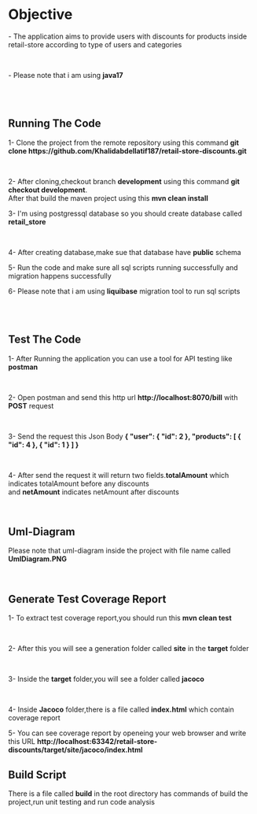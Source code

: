 <h1>Objective</h1>
<p>- The application aims to provide users with discounts for products inside retail-store according to type of users and categories</p><br>
<p>- Please note that i am using <strong>java17</strong></p>
<br><br>
<h2>Running The Code</h2>
<p>1- Clone the project from the remote repository using this command <strong>git clone https://github.com/Khalidabdellatif187/retail-store-discounts.git </strong> </p><br>
<p>2- After cloning,checkout branch <strong>development</strong> using  this command <strong>git checkout development</strong>.<br>After that build the maven project using this <strong>mvn clean install</strong></p>
<p>3- I'm using postgressql database so you should create database called <strong>retail_store</strong></p> <br>
<p>4- After creating database,make sue that database have <strong>public</strong> schema</p>
<p>5- Run the code and make sure all sql scripts running successfully and migration happens successfully</p>
<p>6- Please note that i am using <strong>liquibase</strong> migration tool to run sql scripts</p><br><br>
<h2>Test The Code</h2>
<p>1- After Running the application you can use a tool for API testing like <strong>postman</strong></p> <br>
<p>2- Open postman and send this http url <strong>http://localhost:8070/bill</strong> with <strong>POST</strong> request</p> <br>
<p>3- Send the request this Json Body <strong>
{
    "user": {
        "id": 2
    },
    "products": [
        {
            "id": 4
        },
         {
            "id": 1
        }
    ]
}
</strong></p><br>
<p>4- After send the request it will return two fields.<strong>totalAmount</strong> which indicates totalAmount before any discounts <br> and <strong>netAmount</strong>
indicates netAmount after discounts
</p><br>
<h2>Uml-Diagram</h2>
<p>Please note that uml-diagram inside the project with file name called <strong>UmlDiagram.PNG</strong></p>
<br>
<h2>Generate Test Coverage Report</h2>
<p>1- To extract test coverage report,you should run this <strong>mvn clean test</strong></p><br>
<p>2- After this you will see a generation folder called <strong>site</strong> in the <strong>target</strong> folder</p><br>
<p>3- Inside the <strong>target</strong> folder,you will see a folder called <strong>jacoco</strong></p><br>
<p>4- Inside <strong>Jacoco</strong> folder,there is a file called <strong>index.html</strong> which contain coverage report</p>
<p>5- You can see coverage report by openeing your web browser and write this URL <strong>http://localhost:63342/retail-store-discounts/target/site/jacoco/index.html</strong></p>

<h2>Build Script</h2>
<p>There is a file called <strong>build</strong> in the root directory has commands of build the project,run unit testing and run code analysis</p>
